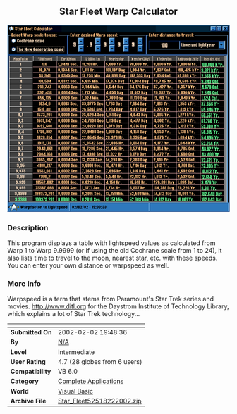 ﻿<div align="center">

## Star Fleet Warp Calculator

<img src="PIC2002222025359601.gif">
</div>

### Description

This program displays a table with lightspeed values as calculated from Warp 1 to Warp 9.9999 (or if using the old Cochrane scale from 1 to 24), it also lists time to travel to the moon, nearest star, etc. with these speeds. You can enter your own distance or warpspeed as well.
 
### More Info
 
Warpspeed is a term that stems from Paramount's Star Trek series and movies. http://www.ditl.org for the Daystrom Institute of Technology Library, which explains a lot of Star Trek technology...


<span>             |<span>
---                |---
**Submitted On**   |2002-02-02 19:48:36
**By**             |[N/A](https://github.com/Planet-Source-Code/PSCIndex/blob/master/ByAuthor/empty.md)
**Level**          |Intermediate
**User Rating**    |4.7 (28 globes from 6 users)
**Compatibility**  |VB 6\.0
**Category**       |[Complete Applications](https://github.com/Planet-Source-Code/PSCIndex/blob/master/ByCategory/complete-applications__1-27.md)
**World**          |[Visual Basic](https://github.com/Planet-Source-Code/PSCIndex/blob/master/ByWorld/visual-basic.md)
**Archive File**   |[Star\_Fleet52518222002\.zip](https://github.com/Planet-Source-Code/star-fleet-warp-calculator__1-31439/archive/master.zip)









